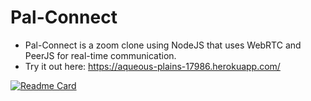# Pal-Connect
- Pal-Connect is a zoom clone using NodeJS that uses WebRTC and PeerJS for real-time communication.
- Try it out here: https://aqueous-plains-17986.herokuapp.com/

[![Readme Card](https://github-readme-stats.vercel.app/api/pin/?username=anshdhinhgra47&repo=pal-connect)](https://github.com/anshdhinhgra47/pal-connect)
